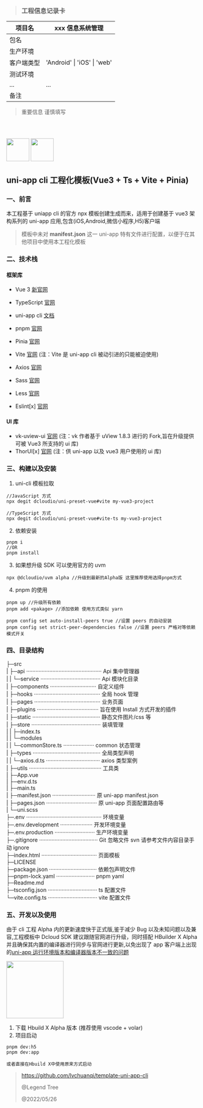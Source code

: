 > ### 工程信息记录卡

| 项目名     | xxx 信息系统管理                    |
| ---------- | ----------------------------------- |
| 包名       |                                     |
| 生产环境   |                                     |
| 客户端类型 | 'Android' &#124; 'iOS' &#124; 'web' |
| 测试环境   |                                     |
| ...        | ...                                 |
| 备注       |                                     |

> 重要信息 谨慎填写

<p style="margin-top:60px"></p>

<img src="https://static.vue-js.com/6280b990-ff19-11ea-85f6-6fac77c0c9b3.png" height="60px">
<img src="https://bjetxgzv.cdn.bspapp.com/VKCEYUGU-dc-site/9a952c80-6080-11eb-a16f-5b3e54966275.png" height="60px">

## **uni-app cli 工程化模板(Vue3 + Ts + Vite + Pinia)**

### 一、前言

本工程基于 uniapp cli 的官方 npx 模板创建生成而来，适用于创建基于 vue3 架构系列的 uni-app 应用,包含(iOS,Android,微信小程序,H5)客户端

> 模板中未对 **manifest.json** 这一 uni-app 特有文件进行配置，以便于在其他项目中使用本工程化模板

### 二、技术栈

#### 框架库

- Vue 3 [新官网](https://staging-cn.vuejs.org/)
- TypeScript [官网](https://www.tslang.cn/)
- uni-app cli [文档](https://uniapp.dcloud.io/worktile/CLI.html#uni-cli)
- pnpm [官网](https://www.pnpm.cn/)
- Pinia [官网](https://pinia.web3doc.top/)
- Vite [官网](https://cn.vitejs.dev/) (注：Vite 是 uni-app cli 被动引进的只能被迫使用)
- Axios [官网](https://www.axios-http.cn/)
- Sass [官网](https://www.sass.hk/)
- Less [官网](https://less.bootcss.com/)

- Eslint[x] [官网](http://eslint.cn/)

#### UI 库

- vk-uview-ui [官网](https://vkuviewdoc.fsq.pub/) (注：vk 作者基于 uView 1.8.3 进行的 Fork,旨在升级提供可被 Vue3 所支持的 ui 库)
- ThorUI[x] [官网](https://thorui.cn/doc/) (注：供 uni-app 以及 vue3 用户使用的 ui 库)

### 三、构建以及安装

1. uni-cli 模板拉取

```
//JavaScript 方式
npx degit dcloudio/uni-preset-vue#vite my-vue3-project

//TypeScript 方式
npx degit dcloudio/uni-preset-vue#vite-ts my-vue3-project
```

2. 依赖安装

```
pnpm i
//OR
pnpm install
```

3. 如果想升级 SDK 可以使用官方的 uvm

```
npx @dcloudio/uvm alpha //升级到最新的Alpha版 这里推荐使用选择pnpm方式
```

4. pnpm 的使用

```
pnpm up //升级所有依赖
pnpm add <pakage> //添加依赖 使用方式类似 yarn

pnpm config set auto-install-peers true //设置 peers 的自动安装
pnpm config set strict-peer-dependencies false //设置 peers 严格对等依赖模式开关
```

### 四、目录结构

├─src<br>
| ├─api ················································· Api 集中管理器<br>
| | └─service ······································· Api 模块化目录<br>
| ├─components ······························ 自定义组件<br>
| ├─hooks ··········································· 全局 hook 管理<br>
| ├─pages ··········································· 业务页面<br>
| ├─plugins ········································ 旨在使用 Install 方式开发的插件<br>
| ├─static ············································ 静态文件图片/css 等<br>
| ├─store ············································· 装填管理<br>
| | ├─index.ts<br>
| | └─modules<br>
| | └─commonStore.ts ···················· common 状态管理<br>
| ├─types ············································ 全局类型声明<br>
| | └─axios.d.ts ··································· axios 类型案例<br>
| ├─utils ··············································· 工具类<br>
| ├─App.vue<br>
| ├─env.d.ts<br>
| ├─main.ts<br>
| ├─manifest.json ···························· 原 uni-app manifest.json<br>
| ├─pages.json ································· 原 uni-app 页面配置路由等<br>
| └─uni.scss<br>
├─.env ················································· 环境变量<br>
├─.env.development ····················· 开发环境变量<br>
├─.env.production ·························· 生产环境变量<br>
├─.gitignore ······································ Git 忽略文件 svn 请参考文件内容目录手动 ignore<br>
├─index.html ···································· 页面模板<br>
├─LICENSE<br>
├─package.json ······························· 依赖包声明文件<br>
├─pnpm-lock.yaml ························· pnpm yaml<br>
├─Readme.md <br>
├─tsconfig.json ································ ts 配置文件<br>
└─vite.config.ts ································ vite 配置文件<br>

### 五、开发以及使用

由于 cli 工程 Alpha 内的更新速度快于正式版,鉴于减少 Bug 以及未知问题以及兼容,工程模板中 Dcloud SDK 建议跟随官网进行升级，同时搭配 HBuilder X Alpha 并且确保其内置的编译器进行同步与官网进行更新,以免出现了 app 客户端上出现的[uni-app 运行环境版本和编译器版本不一致的问题](https://ask.dcloud.net.cn/article/35627)

<img src="https://img-cdn-tc.dcloud.net.cn/uploads/article/20190412/625475b29032effbd28316ddec895b06.png" height="150px">

1. 下载 Hbuild X Alpha 版本 (推荐使用 vscode + volar)
2. 项目启动

```
pnpm dev:h5
pnpm dev:app

或者直接在Hbuild X中使用原来方式启动
```

> https://github.com/lvchuanqi/template-uni-app-cli
>
> @Legend Tree
>
> @2022/05/26
